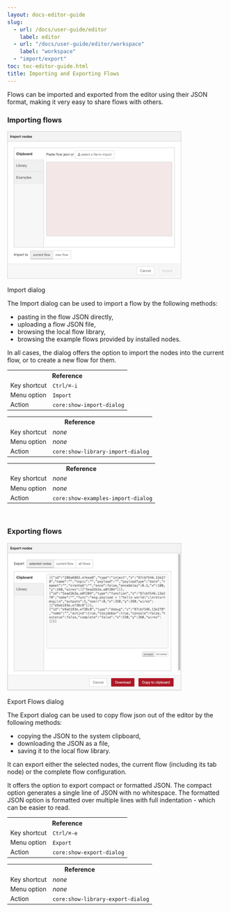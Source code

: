 ```yaml
---
layout: docs-editor-guide
slug:
  - url: /docs/user-guide/editor
    label: editor
  - url: "/docs/user-guide/editor/workspace"
    label: "workspace"
  - "import/export"
toc: toc-editor-guide.html
title: Importing and Exporting Flows
---
```


Flows can be imported and exported from the editor using their JSON format, making
it very easy to share flows with others.

### Importing flows

<div style="width:400px" class="figure align-right">
  <img src="../images/editor-import.png" alt="Import dialog">
  <p class="caption">Import dialog</p>
</div>

The Import dialog can be used to import a flow by the following methods:

 - pasting in the flow JSON directly,
 - uploading a flow JSON file,
 - browsing the local flow library,
 - browsing the example flows provided by installed nodes.

In all cases, the dialog offers the option to import the nodes into the current
flow, or to create a new flow for them.

<table class="action-ref inline">
 <tr><th colspan="2">Reference</th></tr>
 <tr><td>Key shortcut</td><td><code>Ctrl/⌘-i</code></td></tr>
 <tr><td>Menu option</td><td><code>Import</code></td></tr>
 <tr><td>Action</td><td><code>core:show-import-dialog</code></td></tr>
</table>

<table class="action-ref inline">
 <tr><th colspan="2">Reference</th></tr>
 <tr><td>Key shortcut</td><td><i>none</i></td></tr>
 <tr><td>Menu option</td><td><i>none</i></td></tr>
 <tr><td>Action</td><td><code>core:show-library-import-dialog</code></td></tr>
</table>

<table class="action-ref inline">
 <tr><th colspan="2">Reference</th></tr>
 <tr><td>Key shortcut</td><td><i>none</i></td></tr>
 <tr><td>Menu option</td><td><i>none</i></td></tr>
 <tr><td>Action</td><td><code>core:show-examples-import-dialog</code></td></tr>
</table>



<br style="clear:both" />

### Exporting flows

<div style="width:400px" class="figure align-right">
  <img src="../images/editor-export.png" alt="Export Flows dialog">
  <p class="caption">Export Flows dialog</p>
</div>

The Export dialog can be used to copy flow json out of the editor by the following methods:

 - copying the JSON to the system clipboard,
 - downloading the JSON as a file,
 - saving it to the local flow library.

It can export either the selected nodes, the current flow (including its tab node)
or the complete flow configuration.

It offers the option to export compact or formatted JSON. The compact option generates
a single line of JSON with no whitespace. The formatted JSON option is formatted
over multiple lines with full indentation - which can be easier to read.

<table class="action-ref inline">
 <tr><th colspan="2">Reference</th></tr>
 <tr><td>Key shortcut</td><td><code>Ctrl/⌘-e</code></td></tr>
 <tr><td>Menu option</td><td><code>Export</code></td></tr>
 <tr><td>Action</td><td><code>core:show-export-dialog</code></td></tr>
</table>
<table class="action-ref inline">
 <tr><th colspan="2">Reference</th></tr>
 <tr><td>Key shortcut</td><td><i>none</i></td></tr>
 <tr><td>Menu option</td><td><i>none</i></td></tr>
 <tr><td>Action</td><td><code>core:show-library-export-dialog</code></td></tr>
</table>
